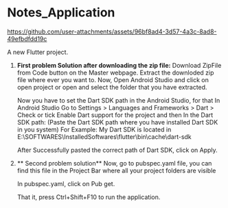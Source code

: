 # Notes_Application

https://github.com/user-attachments/assets/96bf8ad4-3d57-4a3c-8ad8-49efbdfdd19c

A new Flutter project.

1) **First problem Solution after downloading the zip file:**
    Download ZipFile from Code button on the Master webpage. Extract the downloded zip file where ever you want to. Now, Open Android Studio and click on open project or open and select the folder that you have extracted.
    
    Now you have to set the Dart SDK path in the Android Studio, for that In Android Studio Go to Settings > Languages and Frameworks > Dart > Check or tick Enable Dart support for the project and then In the Dart SDK path: (Paste the Dart SDK path where you have installed     Dart SDK in you system) 
    For Example: My Dart SDK is located in E:\SOFTWARES\InstalledSoftwares\flutter\bin\cache\dart-sdk 

    After Successfully pasted the correct path of Dart SDK, click on Apply.

2) ** Second problem solution**
    Now, go to pubspec.yaml file, you can find this file in the Project Bar where all your project folders are visible 
    
    In pubspec.yaml, click on Pub get.
    
    That it, press Ctrl+Shift+F10 to run the application.

